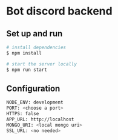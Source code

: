 # Bot discord backend

## Set up and run
```sh
# install dependencies
$ npm install

# start the server locally
$ npm run start
```

## Configuration

```sh
NODE_ENV: development
PORT: <choose a port>
HTTPS: false
APP_URL: http://localhost
MONGO_URI: <local mongo uri>
SSL_URL: <no needed>
```
